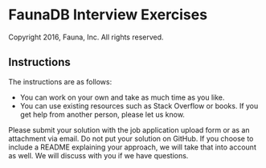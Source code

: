 # FaunaDB Interview Exercises

Copyright 2016, Fauna, Inc. All rights reserved.

## Instructions

The instructions are as follows:

- You can work on your own and take as much time as you like.
- You can use existing resources such as Stack Overflow or books. If you get help from another person, please let us know.

Please submit your solution with the job application upload form or as an attachment via email. Do not put your solution on GitHub. If you choose to include a README explaining your approach, we will take that into account as well. We will discuss with you if we have questions.
